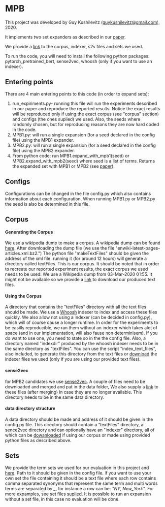 # MPB
This project was developed by Guy Kushilevitz (guykushilevitz@gmail.com), 2020.

It implements two set expanders as described in our [paper](/paper).

We provide a [link](/data) to the corpus, indexer, s2v files and sets we used.

To run the code, you will need to install the following python packages: pytorch_pretrained_bert, sense2vec, whoosh (only if you want to use an indexer).
## Entering points
There are 4 main entering points to this code (in order to expand sets):
1. run_expiriments.py- running this file will run the experiments described in our paper and reproduce the reported results. Notice the exact results will be reproduced only if using the exact corpus (see "corpus" section) and configs (the ones suplied) we used. Also, the seeds where randomly chosen, but for reproducing reasons they are now hard coded in the code.
2. MPB1.py: will run a single expansion (for a seed declared in the config file) using the MPB1 expander.
3. MPB2.py: will run a single expansion (for a seed declared in the config file) using the MPB2 expander.
4. From python code: run MPB1.expand_with_mpb1(seed) or MPB2.expand_with_mpb2(seed) where seed is a list of terms. Returns the expanded set with MPB1 or MPB2 (see [paper](/paper)).

## Configs
Configurations can be changed in the file config.py which also contains information about each configuration.
When running MPB1.py or MPB2.py the seed is also be determined in this file.

## Corpus
#### Generating the Corpus
We use a wikipedia dump to make a corpus. A wikipedia dump can be found [here](/wiki).
After downloading the dump file (we use the file "enwiki-latest-pages-articles.xml.bz2.") The python file "makeTextFiles" should be given the address of the xml file.
running it (for around 12 hours) will generate a directory called textFiles. This is our corpus.
It should be noted that in order to recreate our reported experiment results, the exact corpus we used needs to be used.
We use a Wikipedia dump from 03-Mar-2020 01:55. It might not be available so we provide a [link](/data) to download our produced text files.
#### Using the Corpus
A directory that contains the "textFiles" directory with all the text files should be made.
We use a [Whoosh](/whoosh) indexer to index and access these files quickly.
We also allow not using a indexer (can be decided in config.py), which will of course cause a longer runtime.
In order for the experiments to be easilly reproducible, we ran them without an indexer which takes alot of space (and in our implementation, will also fause non determinisem). If you do want to use one, you need to state so in the the config file.
Also, a directory named "indexdir" produced by the whoosh indexer needs to be in the same directory as "textFiles".
You can use the script "index_text_files", also included, to generate this directory from the text files or [download](/data) the indexer files we used (only if you are using our provided text files).
#### sense2vec
for MPB2 candidates we use [sense2vec](/s2v). A couple of files need to be downloaded and merged and put in the data folder, We also supply a [link](/data) to these files (after merging) in case they are no longer available. This directory needs to be in the same data directory.
#### data directory structure
A data directory should be made and address of it should be given in the config.py file.
This directory should contain a "textFiles" directory, a sence2vec directory and can optionally have an "indexer" directory, all of which can be [dowanloaded](/data) if using our corpus or made using provided python files as described above.


## Sets
We provide the term sets we used for our evaluation in this project and [here](/data). Path to it should be given in the config file.
If you want to use your own set the file containing it should be a text file where each row contains comma separated synonyms that represent the same term and multi words terms are separated by *_*, for instance a row can be: *"NY, New_York"*. For more expamples, see set files [suplied](/data). It is possible to run an expansion without a set file, in this case no evaluation will be done.
  
[data]: https://drive.google.com/open?id=1J-UFRWe36uwrEBglHNgO95dx_TKJEt3v
[s2v]: https://github.com/explosion/sense2vec/blob/master/README.md
[wiki]:  https://dumps.wikimedia.org/enwiki/latest/
[whoosh]: https://whoosh.readthedocs.io/en/latest/intro.html
[paper]: https://arxiv.org/abs/2005.01063

